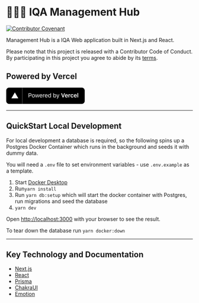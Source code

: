 # 🤾‍♀️🏐 IQA Management Hub

[![Contributor Covenant](https://img.shields.io/badge/Contributor%20Covenant-v2.0%20adopted-ff69b4.svg)](CODE_OF_CONDUCT.md) 

Management Hub is a IQA Web application built in Next.js and React.

Please note that this project is released with a Contributor Code of Conduct. By participating in this project you agree to abide by its [terms](CODE_OF_CONDUCT.md).

## Powered by Vercel

<p align="left">
  <a aria-label="Vercel logo" href="https://vercel.com/?utm_source=iqasport">
    <img src="public/images/powered-by-vercel.svg" width="212" height="44">
  </a>
</p>

---

## QuickStart Local Development

For local development a database is required, so the following spins up a Postgres Docker Container which runs in the background and seeds it with dummy data.

You will need a `.env` file to set environment variables - use `.env.example` as a template.

1. Start [Docker Desktop](https://www.docker.com/get-started)
2. Run`yarn install`
3. Run `yarn db:setup` which will start the docker container with Postgres, run migrations and seed the database
4. `yarn dev`

Open [http://localhost:3000](http://localhost:3000) with your browser to see the result.

To tear down the database run `yarn docker:down`

---

## Key Technology and Documentation

- [Next.js](https://nextjs.org/docs)
- [React](https://reactjs.org/docs/getting-started.html)
- [Prisma](https://www.prisma.io/docs/getting-started)
- [ChakraUI](https://chakra-ui.com/docs/getting-started)
- [Emotion](https://emotion.sh/docs/introduction)
